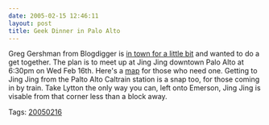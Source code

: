 ```yaml
---
date: 2005-02-15 12:46:11
layout: post
title: Geek Dinner in Palo Alto
---
```


Greg Gershman from Blogdigger is [in town for a little bit](http://www.blogdigger.com/blog/2005/02/14/1108421226000.html) and wanted to do a get together.  The plan is to meet up at Jing Jing downtown Palo Alto at 6:30pm on Wed Feb 16th. Here's a [map](http://www.mapquest.com/maps/map.adp?searchtype=address&country=US&addtohistory=&searchtab=home&address=443+Emerson+Street&city=palo+alto&state=ca&zipcode=) for those who need one. Getting to Jing Jing from the Palto Alto Caltrain station is a snap too, for those coming in by train. Take Lytton the only way you can, left onto Emerson, Jing Jing is visable from that corner less than a block away.

Tags: [20050216](http://technorati.com/tag/20050216)
